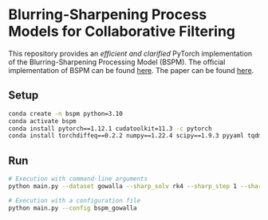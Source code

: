 # Blurring-Sharpening Process Models for Collaborative Filtering

This repository provides an *efficient and clarified* PyTorch implementation of the Blurring-Sharpening Processing Model (BSPM). The official implementation of BSPM can be found [here](https://github.com/jeongwhanchoi/BSPM). The paper can be found [here](https://dl.acm.org/doi/abs/10.1145/3539618.3591645).


## Setup
```bash
conda create -n bspm python=3.10
conda activate bspm
conda install pytorch==1.12.1 cudatoolkit=11.3 -c pytorch
conda install torchdiffeq==0.2.2 numpy==1.22.4 scipy==1.9.3 pyyaml tqdm
```

## Run
```bash
# Execution with command-line arguments
python main.py --dataset gowalla --sharp_solv rk4 --sharp_step 1 --sharp_time 2.5 --ideal_cutoff 448 --ideal_weight 0.2

# Execution with a configuration file
python main.py --config bspm_gowalla
```